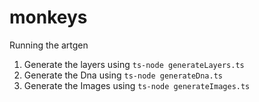 # monkeys

Running the artgen

1. Generate the layers using `ts-node generateLayers.ts`
2. Generate the Dna using `ts-node generateDna.ts`
3. Generate the Images using `ts-node generateImages.ts`

